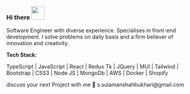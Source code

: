 <h3>Hi there <span> <img src="https://media.giphy.com/media/hvRJCLFzcasrR4ia7z/giphy.gif" width="35"> </span></h3>
<p>Software Engineer with diverse experience. Specialises in front-end development. I solve problems on daily basis and a firm believer of innovation and creativity.</p>
<b><p>Tech Stack: </p></b>
<p> TypeScript | JavaScript | React | Redux Tk | JQuery | MUI | Tailwind | Bootstrap | CSS3 | Node JS | MongoDb | AWS | Docker | Shopify </p>
<p>discuss your next Project with me 🚀 s.sulamanshahbukhari@gmail.com</p>
